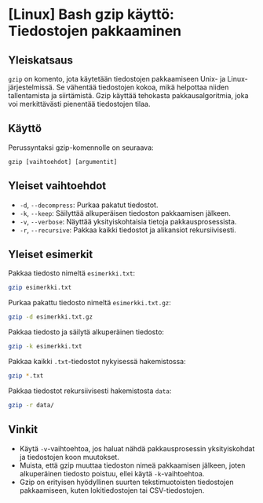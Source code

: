 # [Linux] Bash gzip käyttö: Tiedostojen pakkaaminen

## Yleiskatsaus
`gzip` on komento, jota käytetään tiedostojen pakkaamiseen Unix- ja Linux-järjestelmissä. Se vähentää tiedostojen kokoa, mikä helpottaa niiden tallentamista ja siirtämistä. Gzip käyttää tehokasta pakkausalgoritmia, joka voi merkittävästi pienentää tiedostojen tilaa.

## Käyttö
Perussyntaksi gzip-komennolle on seuraava:
```
gzip [vaihtoehdot] [argumentit]
```

## Yleiset vaihtoehdot
- `-d`, `--decompress`: Purkaa pakatut tiedostot.
- `-k`, `--keep`: Säilyttää alkuperäisen tiedoston pakkaamisen jälkeen.
- `-v`, `--verbose`: Näyttää yksityiskohtaisia tietoja pakkausprosessista.
- `-r`, `--recursive`: Pakkaa kaikki tiedostot ja alikansiot rekursiivisesti.

## Yleiset esimerkit
Pakkaa tiedosto nimeltä `esimerkki.txt`:
```bash
gzip esimerkki.txt
```

Purkaa pakattu tiedosto nimeltä `esimerkki.txt.gz`:
```bash
gzip -d esimerkki.txt.gz
```

Pakkaa tiedosto ja säilytä alkuperäinen tiedosto:
```bash
gzip -k esimerkki.txt
```

Pakkaa kaikki `.txt`-tiedostot nykyisessä hakemistossa:
```bash
gzip *.txt
```

Pakkaa tiedostot rekursiivisesti hakemistosta `data`:
```bash
gzip -r data/
```

## Vinkit
- Käytä `-v`-vaihtoehtoa, jos haluat nähdä pakkausprosessin yksityiskohdat ja tiedostojen koon muutokset.
- Muista, että gzip muuttaa tiedoston nimeä pakkaamisen jälkeen, joten alkuperäinen tiedosto poistuu, ellei käytä `-k`-vaihtoehtoa.
- Gzip on erityisen hyödyllinen suurten tekstimuotoisten tiedostojen pakkaamiseen, kuten lokitiedostojen tai CSV-tiedostojen.